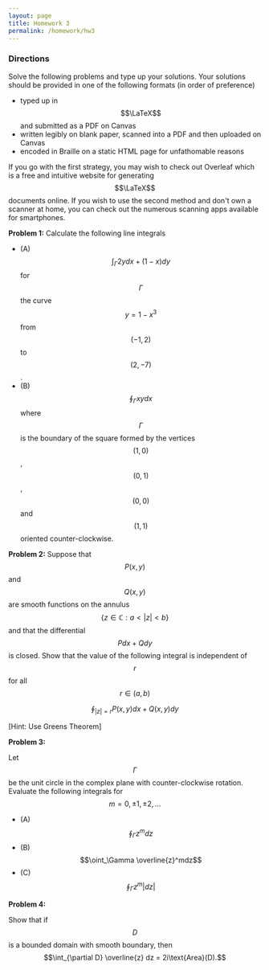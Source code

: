 ```yaml
---
layout: page
title: Homework 3
permalink: /homework/hw3
---
```


### Directions
Solve the following problems and type up your solutions.  Your solutions should be provided in one of the following formats (in order of preference)
* typed up in $$\LaTeX$$ and submitted as a PDF on Canvas
* written legibly on blank paper, scanned into a PDF and then uploaded on Canvas
* encoded in Braille on a static HTML page for unfathomable reasons

If you go with the first strategy, you may wish to check out Overleaf which is a free and intuitive website for generating $$\LaTeX$$ documents online.
If you wish to use the second method and don't own a scanner at home, you can check out the numerous scanning apps available for smartphones.

**Problem 1:** Calculate the following line integrals

* (A) $$\int_\Gamma 2ydx + (1-x)dy$$ for $$\Gamma$$ the curve $$y = 1-x^3$$ from $$(-1,2)$$ to $$(2,-7)$$.
* (B) $$\oint_\Gamma xydx$$ where $$\Gamma$$ is the boundary of the square formed by the vertices $$(1,0)$$, $$(0,1)$$, $$(0,0)$$ and $$(1,1)$$ oriented counter-clockwise.

**Problem 2:** 
Suppose that $$P(x,y)$$ and $$Q(x,y)$$ are smooth functions on the annulus $$\{z\in\mathbb C: a < \lvert z\rvert < b\}$$ and that the differential $$Pdx + Qdy$$ is closed.
Show that the value of the following integral is independent of $$r$$ for all $$r\in (a,b)$$

$$\oint_{\lvert z\rvert = r} P(x,y)dx + Q(x,y) dy$$

[Hint: Use Greens Theorem]

**Problem 3:** 

Let $$\Gamma$$ be the unit circle in the complex plane with counter-clockwise rotation.  Evaluate the following integrals for $$m=0,\pm 1,\pm 2,\dots$$

* (A) $$\oint_\Gamma z^m dz$$
* (B) $$\oint_\Gamma \overline{z}^mdz$$
* (C) $$\oint_\Gamma z^m\lvert dz\rvert$$

**Problem 4:**  

Show that if $$D$$ is a bounded domain with smooth boundary, then
$$\int_{\partial D} \overline{z} dz = 2i\text{Area}(D).$$


